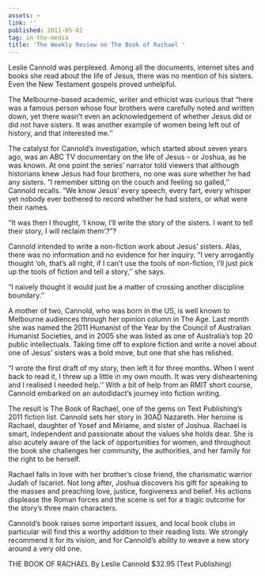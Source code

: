 ```yaml
---
assets: ~
link: ''
published: 2011-05-02
tag: in-the-media
title: 'The Weekly Review on The Book of Rachael '
---
```

Leslie Cannold was perplexed. Among all the documents, internet sites and books she read about the life of Jesus, there was no mention of his sisters. Even the New Testament gospels proved unhelpful.

The Melbourne-based academic, writer and ethicist was curious that “here was a famous person whose four brothers were carefully noted and written down, yet there wasn’t even an acknowledgement of whether Jesus did or did not have sisters. It was another example of women being left out of history, and that interested me.’’

The catalyst for Cannold’s investigation, which started about seven years ago, was an ABC TV documentary on the life of Jesus – or Joshua, as he was known. At one point the series’ narrator told viewers that although historians knew Jesus had four brothers, no one was sure whether he had any sisters. “I remember sitting on the couch and feeling so galled,’’ Cannold recalls. “We know Jesus’ every speech, every fart, every whisper yet nobody ever bothered to record whether he had sisters, or what were their names.

“It was then I thought, ‘I know, I’ll write the story of the sisters. I want to tell their story, I will reclaim them’.?”?

Cannold intended to write a non-fiction work about Jesus’ sisters. Alas, there was no information and no evidence for her inquiry. “I very arrogantly thought ‘oh, that’s all right, if I can’t use the tools of non-fiction, I’ll just pick up the tools of fiction and tell a story,’’ she says. 

“I naively thought it would just be a matter of crossing another discipline boundary.’’

A mother of two, Cannold, who was born in the US, is well known to Melbourne audiences through her opinion column in The Age. Last month she was named the 2011 Humanist of the Year by the Council of Australian Humanist Societies, and in 2005 she was listed as one of Australia’s top 20 public intellectuals. Taking time off to explore fiction and write a novel about one of Jesus’ sisters was a bold move, but one that she has relished.

“I wrote the first draft of my story, then left it for three months. When I went back to read it, I threw up a little in my own mouth. It was very disheartening and I realised I needed help.’’
With a bit of help from an RMIT short course, Cannold embarked on an autodidact’s journey into fiction writing. 

The result is The Book of Rachael, one of the gems on Text Publishing’s 2011 fiction list. Cannold sets her story in 30AD Nazareth. Her heroine is Rachael, daughter of Yosef and Miriame, and sister of Joshua. Rachael is smart, independent and passionate about the values she holds dear. She is also acutely aware of the lack of opportunities for women, and throughout the book she challenges her community, the authorities, and her family for the right to be herself.

Rachael falls in love with her brother’s close friend, the charismatic warrior Judah of Iscariot. Not long after, Joshua discovers his gift for speaking to the masses and preaching love, justice, forgiveness and belief. His actions displease the Roman forces and the scene is set for a tragic outcome for the story’s three main characters.

Cannold’s book raises some important issues, and local book clubs in particular will find this a worthy addition to their reading lists. We strongly recommend it for its vision, and for Cannold’s ability to weave a new story around a very old one.

THE BOOK OF RACHAEL By Leslie Cannold
$32.95 (Text Publishing)
